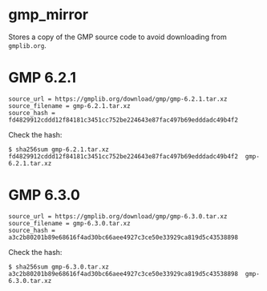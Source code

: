 # gmp_mirror

Stores a copy of the GMP source code to avoid downloading from `gmplib.org`.

# GMP 6.2.1
```
source_url = https://gmplib.org/download/gmp/gmp-6.2.1.tar.xz
source_filename = gmp-6.2.1.tar.xz
source_hash = fd4829912cddd12f84181c3451cc752be224643e87fac497b69edddadc49b4f2
```
Check the hash:
```
$ sha256sum gmp-6.2.1.tar.xz 
fd4829912cddd12f84181c3451cc752be224643e87fac497b69edddadc49b4f2  gmp-6.2.1.tar.xz
```

# GMP 6.3.0
```
source_url = https://gmplib.org/download/gmp/gmp-6.3.0.tar.xz
source_filename = gmp-6.3.0.tar.xz
source_hash = a3c2b80201b89e68616f4ad30bc66aee4927c3ce50e33929ca819d5c43538898
```
Check the hash:
```
$ sha256sum gmp-6.3.0.tar.xz 
a3c2b80201b89e68616f4ad30bc66aee4927c3ce50e33929ca819d5c43538898  gmp-6.3.0.tar.xz
```
